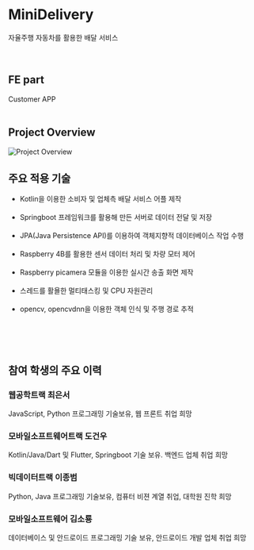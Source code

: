 # MiniDelivery     
자율주행 자동차를 활용한 배달 서비스<br><br><br>


## FE part
Customer APP
<br><br>


## Project Overview
![Project Overview](https://github.com/user-attachments/assets/6ae3f8b4-4460-4c45-b75a-b1926ffb1574)      



## 주요 적용 기술
- Kotlin을 이용한 소비자 및 업체측 배달 서비스 어플 제작<br><br>
- Springboot 프레임워크를 활용해 만든 서버로 데이터 전달 및 저장<br><br>
- JPA(Java Persistence API)를 이용하여 객체지향적 데이터베이스 작업 수행<br><br>
- Raspberry 4B를 활용한 센서 데이터 처리 및 차량 모터 제어<br><br>
- Raspberry picamera 모듈을 이용한 실시간 송출 화면 제작<br><br>
- 스레드를 활욜한 멀티태스킹 및 CPU 자원관리<br><br>
- opencv, opencvdnn을 이용한 객체 인식 및 주행 경로 추적<br><br>
<br><br><br>

## 참여 학생의 주요 이력
### 웹공학트랙 최은서 <br>
  JavaScript, Python 프로그래밍 기술보유, 웹 프론트 취업 희망

### 모바일소프트웨어트랙 도건우 <br>
  Kotlin/Java/Dart 및 Flutter, Springboot 기술 보유. 백엔드 업체 취업 희망 

### 빅데이터트랙 이종범 <br>
  Python, Java 프로그래밍 기술보유, 컴퓨터 비젼 계열 취업, 대학원 진학 희망 

### 모바일소프트웨어 김소룡 <br>
  데이터베이스 및 안드로이드 프로그래밍 기술 보유, 안드로이드 개발 업체 취업 희망
